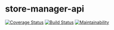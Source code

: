 # store-manager-api

[![Coverage Status](https://coveralls.io/repos/github/kelvinwm/store-manager-api/badge.svg?branch=master)](https://coveralls.io/github/kelvinwm/store-manager-api?branch=master)
[![Build Status](https://travis-ci.org/kelvinwm/store-manager-api.svg?branch=master)](https://travis-ci.org/kelvinwm/store-manager-api)
[![Maintainability](https://api.codeclimate.com/v1/badges/48a671ab90d9f9e709f4/maintainability)](https://codeclimate.com/github/kelvinwm/store-manager-api/maintainability)
